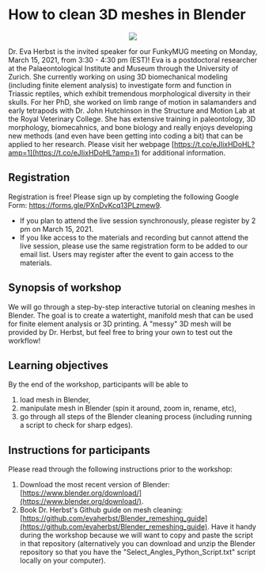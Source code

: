 # How to clean 3D meshes in Blender

<p align="center">
  <img src="https://pbs.twimg.com/profile_images/1174330476250718209/YbpaGt1Z_400x400.jpg" />
</p>

Dr. Eva Herbst is the invited speaker for our FunkyMUG meeting on Monday, March 15, 2021, from 3:30 - 4:30 pm (EST)!
Eva is a postdoctoral researcher at the Palaeontological Institute and Museum through the University of Zurich. 
She currently working on using 3D biomechanical modeling (including finite element analysis) to investigate form and function in Triassic reptiles, which exhibit tremendous morphological diversity in their skulls. 
For her PhD, she worked on limb range of motion in salamanders and early tetrapods with Dr. John Hutchinson in the Structure and Motion Lab at the Royal Veterinary College. 
She has extensive training in paleontology, 3D morphology, biomecahnics, and bone biology and really enjoys developing new methods (and even have been getting into coding a bit) that can be applied to her research.
Please visit her webpage [https://t.co/eJIixHDoHL?amp=1](https://t.co/eJIixHDoHL?amp=1) for additional information. 

## Registration
Registration is free! Please sign up by completing the following Google Form: <a href="https://forms.gle/PXnDvKcq13PLzmew9](https://forms.gle/PXnDvKcq13PLzmew9" target="_blank">https://forms.gle/PXnDvKcq13PLzmew9</a>.
* If you plan to attend the live session synchronously, please register by 2 pm on March 15, 2021. 
* If you like access to the materials and recording but cannot attend the live session, please use the same registration form to be added to our email list. Users may register after the event to gain access to the materials. 

## Synopsis of workshop
We will go through a step-by-step interactive tutorial on cleaning meshes in Blender. 
The goal is to create a watertight, manifold mesh that can be used for finite element analysis or 3D printing. 
A "messy" 3D mesh will be provided by Dr. Herbst, but feel free to bring your own to test out the workflow!

## Learning objectives
By the end of the workshop, participants will be able to
1. load mesh in Blender, 
2. manipulate mesh in Blender (spin it around, zoom in, rename, etc), 
3. go through all steps of the Blender cleaning process (including running a script to check for sharp edges).

## Instructions for participants
Please read through the following instructions prior to the workshop:
1. Download the most recent version of Blender: [https://www.blender.org/download/](https://www.blender.org/download/). 
2. Book Dr. Herbst's Github guide on mesh cleaning: [https://github.com/evaherbst/Blender_remeshing_guide](https://github.com/evaherbst/Blender_remeshing_guide). Have it handy during the workshop because we will want to copy and paste the script in that repository (alternatively you can download and unzip the Blender repository so that you have the "Select_Angles_Python_Script.txt" script locally on your computer). 


